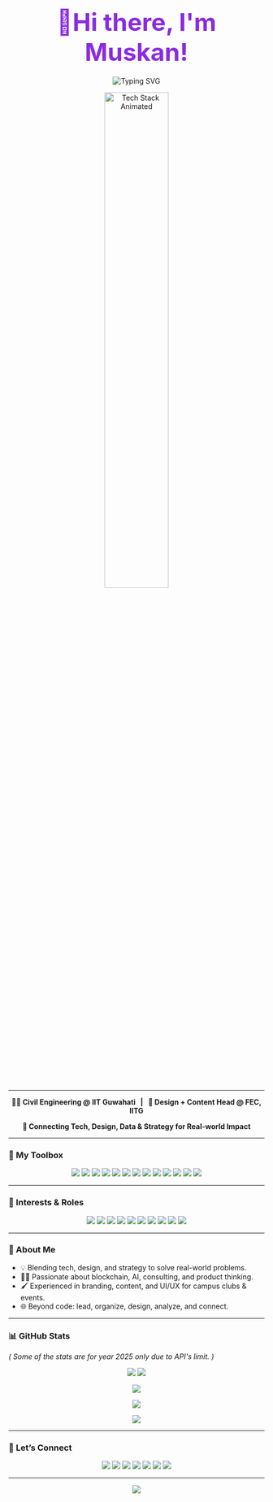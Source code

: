 <h1 align="center">
  <strong style="font-size: 3rem; color: #8A2BE2;">👋Hi there, I'm Muskan!</strong>
</h1>

<p align="center">
  <img src="https://readme-typing-svg.demolab.com/?lines=Tech+%E2%9C%A8+Design+%E2%9C%A8+Strategy;Blockchain%20%7C%20Web3%20%7C%20AI%20%7C%20Consulting;Always+Curious+%F0%9F%A4%93" alt="Typing SVG" />
</p>


<p align="center">
  <img src="https://raw.githubusercontent.com/rahul-jha98/rahul-jha98/main/techstack.gif" width="50%" alt="Tech Stack Animated"/>
</p>

---

<p align="center">
  <b>🧑‍🎓 Civil Engineering @ IIT Guwahati &nbsp; | &nbsp; 🎨 Design + Content Head @ FEC, IITG</b>
</p>
<p align="center"> 
  <b>🔗 Connecting Tech, Design, Data & Strategy for Real-world Impact</b>
</p>

---

### 🤹 My Toolbox

<p align="center">
  <img src="https://img.shields.io/badge/Code-C++-00599C?style=for-the-badge&logo=cplusplus&logoColor=white"/>
  <img src="https://img.shields.io/badge/Python-3776AB?style=for-the-badge&logo=python&logoColor=white"/>
  <img src="https://img.shields.io/badge/Solidity-363636?style=for-the-badge&logo=solidity&logoColor=white"/>
  <img src="https://img.shields.io/badge/JavaScript-F7DF1E?style=for-the-badge&logo=javascript&logoColor=black"/>
  <img src="https://img.shields.io/badge/React-282C34?style=for-the-badge&logo=react"/>
  <img src="https://img.shields.io/badge/Web3.js-F16822?style=for-the-badge"/>
  <img src="https://img.shields.io/badge/GraphQL-E10098?style=for-the-badge&logo=graphql&logoColor=white"/>
  <img src="https://img.shields.io/badge/Livepeer-00B712?style=for-the-badge&logo=livepeer&logoColor=white"/>
  <img src="https://img.shields.io/badge/HTML5-E34F26?style=for-the-badge&logo=html5&logoColor=white"/>
  <img src="https://img.shields.io/badge/CSS3-1572B6?style=for-the-badge&logo=css3&logoColor=white"/>
<!--   <img src="https://img.shields.io/badge/MongoDB-47A248?style=for-the-badge&logo=mongodb&logoColor=white"/> -->
<!--   <img src="https://img.shields.io/badge/MySQL-4479A1?style=for-the-badge&logo=mysql&logoColor=white"/> -->
  <img src="https://img.shields.io/badge/Figma-F24E1E?style=for-the-badge&logo=figma&logoColor=white"/>
  <img src="https://img.shields.io/badge/Canva-00C4CC?style=for-the-badge&logo=canva&logoColor=white"/>
  <img src="https://img.shields.io/badge/Git-F05032?style=for-the-badge&logo=git&logoColor=white"/>
</p>

---

### 🧩 Interests & Roles

<p align="center">
  <img src="https://img.shields.io/badge/Blockchain-8A2BE2?style=for-the-badge&logo=ethereum&logoColor=white"/>
  <img src="https://img.shields.io/badge/Web3-24292e?style=for-the-badge&logo=web3dotjs&logoColor=white"/>
  <img src="https://img.shields.io/badge/Frontend%20Developer-61DAFB?style=for-the-badge&logo=react&logoColor=white"/>
  <img src="https://img.shields.io/badge/Full%20Stack%20Developer-007396?style=for-the-badge&logo=javascript&logoColor=white"/>
  <img src="https://img.shields.io/badge/Software%20Developer-4F8A10?style=for-the-badge&logo=github&logoColor=white"/>
  <img src="https://img.shields.io/badge/AI%20&%20ML-FF6F00?style=for-the-badge&logo=python&logoColor=white"/>
  <img src="https://img.shields.io/badge/Consulting-264653?style=for-the-badge"/>
  <img src="https://img.shields.io/badge/Product%20Design-ef476f?style=for-the-badge&logo=figma&logoColor=white"/>
  <img src="https://img.shields.io/badge/Data%20Analysis-43AA8B?style=for-the-badge&logo=python&logoColor=white"/>
  <img src="https://img.shields.io/badge/Branding%20%26%20Identity-00b4d8?style=for-the-badge"/>
</p>

---

### 🌱 About Me

- 💡 Blending tech, design, and strategy to solve real-world problems.
- 🧑‍💻 Passionate about blockchain, AI, consulting, and product thinking.
- 🖌️ Experienced in branding, content, and UI/UX for campus clubs & events.
- 🌐 Beyond code: lead, organize, design, analyze, and connect.

---

### 📊 GitHub Stats

<p><i>( Some of the stats are for year 2025 only due to API's limit. )</i></p>

<!-- GitHub Stats -->
<p align="center">
  <img src="https://github-readme-stats.vercel.app/api?username=musk1n&count_private=true&show_icons=true&theme=radical&hide_border=true" />
  <img src="https://streak-stats.demolab.com?user=musk1n&theme=radical&hide_border=true" />
</p>

<!-- Top Languages -->
<p align="center">
  <img src="https://github-readme-stats.vercel.app/api/top-langs/?username=musk1n&layout=compact&theme=radical&hide_border=true&langs_count=8" />
</p>

<!-- Trophy Section -->
<p align="center">
  <img src="https://github-profile-trophy.vercel.app/?username=musk1n&theme=radical&margin-w=10&margin-h=10&no-frame=true&column=7" />
</p>

<!-- Activity Graph -->
<p align="center">
  <img src="https://github-readme-activity-graph.vercel.app/graph?username=musk1n&theme=rogue&area=true&hide_border=true" />
</p>



---

### 🤝 Let’s Connect

<p align="center">
  <a href="mailto:08052006muskan@gmail.com"><img src="https://img.shields.io/badge/Email-D14836?style=for-the-badge&logo=gmail&logoColor=white"/></a>
  <a href="mailto:muskan.4063@iitg.ac.in"><img src="https://img.shields.io/badge/IITG%20Mail-6A1B9A?style=for-the-badge&logo=gmail&logoColor=white"/></a>
  <a href="https://www.linkedin.com/in/muskan-yadav-52830629a/"><img src="https://img.shields.io/badge/LinkedIn-0A66C2?style=for-the-badge&logo=linkedin&logoColor=white"/></a>
  <a href="https://github.com/musk1n"><img src="https://img.shields.io/badge/GitHub-222?style=for-the-badge&logo=github&logoColor=white"/></a>
  <a href="https://musk1n.github.io/Portfolio"><img src="https://img.shields.io/badge/Portfolio-6C63FF?style=for-the-badge&logo=about-dot-me&logoColor=white"/></a>
  <a href="https://www.instagram.com/__musk1n__/"><img src="https://img.shields.io/badge/Instagram-E4405F?style=for-the-badge&logo=instagram&logoColor=white"/></a>
  <a href="https://x.com/Muskan863482"><img src="https://img.shields.io/badge/Twitter-1DA1F2?style=for-the-badge&logo=twitter&logoColor=white"/></a>
</p>

---


<p align="center">
  <img src="https://capsule-render.vercel.app/api?type=waving&color=gradient&height=100&section=footer"/>
</p>

<!--
Tip: Replace 'your-link' and 'your-portfolio-link' with your actual LinkedIn and Portfolio URLs.
You can add a vector avatar or illustration at the top for a more personal touch.
-->
